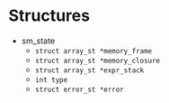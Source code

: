 # Structures 

- sm_state 
    - `struct array_st *memory_frame`
    - `struct array_st *memory_closure`
    - `struct array_st *expr_stack`
    - `int type`
    - `struct error_st *error`